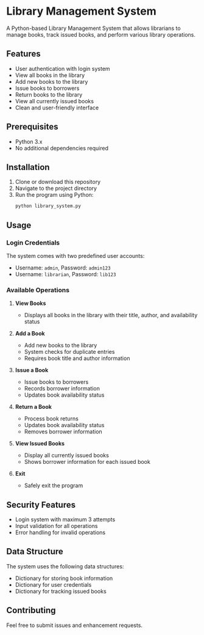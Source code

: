 # Library Management System

A Python-based Library Management System that allows librarians to manage books, track issued books, and perform various library operations.

## Features

- User authentication with login system
- View all books in the library
- Add new books to the library
- Issue books to borrowers
- Return books to the library
- View all currently issued books
- Clean and user-friendly interface

## Prerequisites

- Python 3.x
- No additional dependencies required

## Installation

1. Clone or download this repository
2. Navigate to the project directory
3. Run the program using Python:
   ```bash
   python library_system.py
   ```

## Usage

### Login Credentials
The system comes with two predefined user accounts:
- Username: `admin`, Password: `admin123`
- Username: `librarian`, Password: `lib123`

### Available Operations

1. **View Books**
   - Displays all books in the library with their title, author, and availability status

2. **Add a Book**
   - Add new books to the library
   - System checks for duplicate entries
   - Requires book title and author information

3. **Issue a Book**
   - Issue books to borrowers
   - Records borrower information
   - Updates book availability status

4. **Return a Book**
   - Process book returns
   - Updates book availability status
   - Removes borrower information

5. **View Issued Books**
   - Display all currently issued books
   - Shows borrower information for each issued book

6. **Exit**
   - Safely exit the program

## Security Features

- Login system with maximum 3 attempts
- Input validation for all operations
- Error handling for invalid operations

## Data Structure

The system uses the following data structures:
- Dictionary for storing book information
- Dictionary for user credentials
- Dictionary for tracking issued books

## Contributing

Feel free to submit issues and enhancement requests.